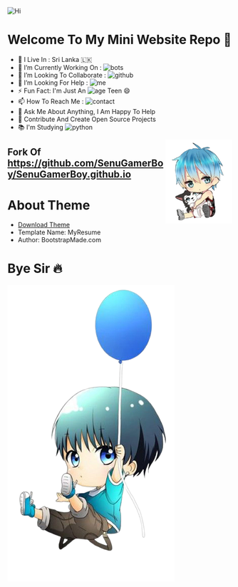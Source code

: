 ![Hi](https://user-images.githubusercontent.com/86920820/142460641-9bfd416c-43bc-4e58-9737-68c5442fc8ca.png)

# Welcome To My Mini Website Repo 👋

-  🚶‍&nbsp;I Live In : Sri Lanka 🇱🇰  <br>
-  🔭 I’m Currently Working On : ![bots](https://img.shields.io/badge/MaX-Bots-red)  <br>
-  👯 I’m Looking To Collaborate : ![github](https://img.shields.io/badge/On-Github-black)  <br>
-  🤔 I’m Looking For Help : ![me](https://img.shields.io/badge/For-Me-beige)  <br>
-  ⚡ Fun Fact: I'm Just An ![age](https://img.shields.io/badge/Age-14-yellow) Teen 😄
-  📫 How To Reach Me : ![contact](https://img.shields.io/badge/Contact%20Me-On%20Telegram-blue)
-  💬 Ask Me About Anything, I Am Happy To Help
-  🎯 Contribute And Create Open Source Projects
-  📚 I'm Studying ![python](https://img.shields.io/badge/Python-English-green)

<img align='right' src="https://github.com/KisaraPesanjithPerera/kisarapesanjithperera.github.io/blob/main/assets/img/d0016fc849b1ed052cc9f32f044f5fd9-removebg-preview.png" width="150">

## Fork Of https://github.com/SenuGamerBoy/SenuGamerBoy.github.io

# About Theme

* [Download Theme](https://github.com/SenuGamerBoy/SenuGamerBoy.github.io/files/7564301/Senu.Resume.zip)
* Template Name: MyResume
* Author: BootstrapMade.com

# Bye Sir 🔥

![image](https://github.com/KisaraPesanjithPerera/kisarapesanjithperera.github.io/blob/main/assets/img/wp7565170-removebg-preview.png)

